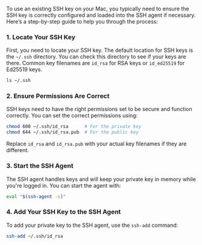 To use an existing SSH key on your Mac, you typically need to ensure the SSH key is correctly configured and loaded into the SSH agent if necessary. Here’s a step-by-step guide to help you through the process:

### 1. Locate Your SSH Key
First, you need to locate your SSH key. The default location for SSH keys is the `~/.ssh` directory. You can check this directory to see if your keys are there. Common key filenames are `id_rsa` for RSA keys or `id_ed25519` for Ed25519 keys.

```bash
ls ~/.ssh
```

### 2. Ensure Permissions Are Correct
SSH keys need to have the right permissions set to be secure and function correctly. You can set the correct permissions using:

```bash
chmod 600 ~/.ssh/id_rsa      # For the private key
chmod 644 ~/.ssh/id_rsa.pub  # For the public key
```
Replace `id_rsa` and `id_rsa.pub` with your actual key filenames if they are different.

### 3. Start the SSH Agent
The SSH agent handles keys and will keep your private key in memory while you're logged in. You can start the agent with:

```bash
eval "$(ssh-agent -s)"
```

### 4. Add Your SSH Key to the SSH Agent
To add your private key to the SSH agent, use the `ssh-add` command:

```bash
ssh-add ~/.ssh/id_rsa
